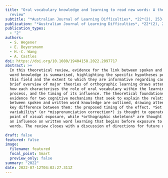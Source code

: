 ```yaml
---
title: "Oral vocabulary knowledge and learning to read new words: A theoretical
  review"
subtitle: "*Australian Journal of Learning Difficulties*, *22*(2), 253-278"
publication: "*Australian Journal of Learning Difficulties*, *22*(2), 253-278"
publication_types:
  - "2"
authors:
  - S. Wegener
  - E. Beyersmann
  - H.-C. Wang
  - A. Castles
doi: https://doi.org/10.1080/19404158.2022.2097717
abstract: >+
  In this theoretical review, evidence for the link between spoken and written
  word knowledge is summarised, highlighting the specific hypotheses posed in
  this field and the extent to which they are informative regarding causation. A
  brief overview of major theories of orthographic learning draws attention to
  how each characterises the role of oral vocabulary within the learning
  process, and the timing of its influence. The theoretical foundations and
  evidence for two cognitive mechanisms that seek to explain the relationship
  between spoken and written word knowledge are outlined, drawing attention to a
  key difference between them: the proposed timing of the effect. *Set for
  variability* (or *mispronunciation correction*) is thought to operate from the
  point of visual exposure, while *orthographic skeletons* are thought to exert
  an influence on written word learning that begins before exposure to written
  words. The review closes with a discussion of directions for future research.

draft: false
featured: false
image:
  filename: featured
  focal_point: Smart
  preview_only: false
summary: "2022"
date: 2022-07-12T04:02:27.311Z
---
```

